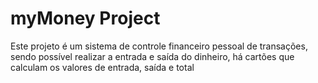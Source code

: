 <h1>myMoney Project</h1>
<p>Este projeto é um sistema de controle financeiro pessoal de transações, sendo possível realizar a entrada e saída do dinheiro, há cartões que calculam os valores de entrada, saída e total</p>
